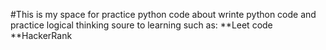 #This is my space for practice python code 
about wrinte python code and practice logical thinking
soure to learning such as: 
**Leet code
**HackerRank
